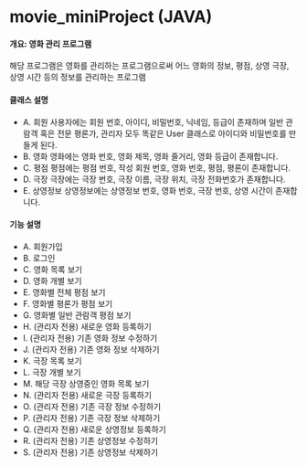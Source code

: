 # movie_miniProject (JAVA)
#### 개요: 영화 관리 프로그램
   해당 프로그램은 영화를 관리하는 프로그램으로써
   어느 영화의 정보, 평점, 상영 극장, 상영 시간 등의 정보를 관리하는 프로그램
 
#### 클래스 설명
  * A. 회원
      사용자에는
      회원 번호, 아이디, 비밀번호, 닉네임, 등급이 존재하며
      일반 관람객 혹은 전문 평론가, 관리자 모두 똑같은 User 클래스로
      아이디와 비밀번호를 만들게 된다.
  * B. 영화
      영화에는 
      영화 번호, 영화 제목, 영화 줄거리, 영화 등급이 존재합니다.
  * C. 평점
      평점에는
      평점 번호, 작성 회원 번호, 영화 번호, 평점, 평론이 존재합니다.
  * D. 극장
      극장에는
      극장 번호, 극장 이름, 극장 위치, 극장 전화번호가 존재합니다.
  * E. 상영정보
      상영정보에는
      상영정보 번호, 영화 번호, 극장 번호, 상영 시간이 존재합니다.

#### 기능 설명
  * A. 회원가입 
  * B. 로그인
  * C. 영화 목록 보기
  * D. 영화 개별 보기 
  * E. 영화별 전체 평점 보기
  * F. 영화별 평론가 평점 보기
  * G. 영화별 일반 관람객 평점 보기
  * H. (관리자 전용) 새로운 영화 등록하기
  * I. (관리자 전용) 기존 영화 정보 수정하기
  * J. (관리자 전용) 기존 영화 정보 삭제하기
  * K. 극장 목록 보기
  * L. 극장 개별 보기
  * M. 해당 극장 상영중인 영화 목록 보기
  * N. (관리자 전용) 새로운 극장 등록하기
  * O. (관리자 전용) 기존 극장 정보 수정하기
  * P. (관리자 전용) 기존 극장 정보 삭제하기
  * Q. (관리자 전용) 새로운 상영정보 등록하기
  * R. (관리자 전용) 기존 상영정보 수정하기
  * S. (관리자 전용) 기존 상영정보 삭제하기
   

